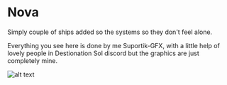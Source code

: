 # Nova

Simply couple of ships added so the systems so they don't feel alone.

Everything you see here is done by me Suportik-GFX, with a little help of lovely people in Destionation Sol discord but the graphics are just completely mine.

![alt text](https://i.imgur.com/AfpCvis.jpg)
